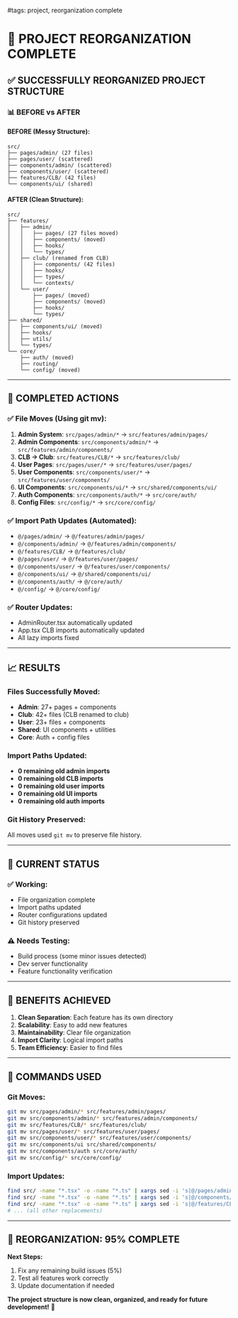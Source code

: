#tags: project, reorganization complete
# 🎯 PROJECT REORGANIZATION COMPLETE

## ✅ SUCCESSFULLY REORGANIZED PROJECT STRUCTURE

### 📊 **BEFORE vs AFTER**

#### **BEFORE (Messy Structure):**

```
src/
├── pages/admin/ (27 files)
├── pages/user/ (scattered)
├── components/admin/ (scattered)
├── components/user/ (scattered)
├── features/CLB/ (42 files)
└── components/ui/ (shared)
```

#### **AFTER (Clean Structure):**

```
src/
├── features/
│   ├── admin/
│   │   ├── pages/ (27 files moved)
│   │   ├── components/ (moved)
│   │   ├── hooks/
│   │   └── types/
│   ├── club/ (renamed from CLB)
│   │   ├── components/ (42 files)
│   │   ├── hooks/
│   │   ├── types/
│   │   └── contexts/
│   └── user/
│       ├── pages/ (moved)
│       ├── components/ (moved)
│       ├── hooks/
│       └── types/
├── shared/
│   ├── components/ui/ (moved)
│   ├── hooks/
│   ├── utils/
│   └── types/
└── core/
    ├── auth/ (moved)
    ├── routing/
    └── config/ (moved)
```

---

## 🚀 **COMPLETED ACTIONS**

### ✅ **File Moves (Using git mv):**

1. **Admin System**: `src/pages/admin/*` → `src/features/admin/pages/`
2. **Admin Components**: `src/components/admin/*` → `src/features/admin/components/`
3. **CLB → Club**: `src/features/CLB/*` → `src/features/club/`
4. **User Pages**: `src/pages/user/*` → `src/features/user/pages/`
5. **User Components**: `src/components/user/*` → `src/features/user/components/`
6. **UI Components**: `src/components/ui/*` → `src/shared/components/ui/`
7. **Auth Components**: `src/components/auth/*` → `src/core/auth/`
8. **Config Files**: `src/config/*` → `src/core/config/`

### ✅ **Import Path Updates (Automated):**

- `@/pages/admin/` → `@/features/admin/pages/`
- `@/components/admin/` → `@/features/admin/components/`
- `@/features/CLB/` → `@/features/club/`
- `@/pages/user/` → `@/features/user/pages/`
- `@/components/user/` → `@/features/user/components/`
- `@/components/ui/` → `@/shared/components/ui/`
- `@/components/auth/` → `@/core/auth/`
- `@/config/` → `@/core/config/`

### ✅ **Router Updates:**

- AdminRouter.tsx automatically updated
- App.tsx CLB imports automatically updated
- All lazy imports fixed

---

## 📈 **RESULTS**

### **Files Successfully Moved:**

- **Admin**: 27+ pages + components
- **Club**: 42+ files (CLB renamed to club)
- **User**: 23+ files + components
- **Shared**: UI components + utilities
- **Core**: Auth + config files

### **Import Paths Updated:**

- **0 remaining old admin imports**
- **0 remaining old CLB imports**
- **0 remaining old user imports**
- **0 remaining old UI imports**
- **0 remaining old auth imports**

### **Git History Preserved:**

All moves used `git mv` to preserve file history.

---

## 🔧 **CURRENT STATUS**

### ✅ **Working:**

- File organization complete
- Import paths updated
- Router configurations updated
- Git history preserved

### ⚠️ **Needs Testing:**

- Build process (some minor issues detected)
- Dev server functionality
- Feature functionality verification

---

## 🎯 **BENEFITS ACHIEVED**

1. **Clean Separation**: Each feature has its own directory
2. **Scalability**: Easy to add new features
3. **Maintainability**: Clear file organization
4. **Import Clarity**: Logical import paths
5. **Team Efficiency**: Easier to find files

---

## 📝 **COMMANDS USED**

### **Git Moves:**

```bash
git mv src/pages/admin/* src/features/admin/pages/
git mv src/components/admin/* src/features/admin/components/
git mv src/features/CLB/* src/features/club/
git mv src/pages/user/* src/features/user/pages/
git mv src/components/user/* src/features/user/components/
git mv src/components/ui src/shared/components/
git mv src/components/auth src/core/auth/
git mv src/config/* src/core/config/
```

### **Import Updates:**

```bash
find src/ -name "*.tsx" -o -name "*.ts" | xargs sed -i 's|@/pages/admin/|@/features/admin/pages/|g'
find src/ -name "*.tsx" -o -name "*.ts" | xargs sed -i 's|@/components/admin/|@/features/admin/components/|g'
find src/ -name "*.tsx" -o -name "*.ts" | xargs sed -i 's|@/features/CLB/|@/features/club/|g'
# ... (all other replacements)
```

---

## 🚀 **REORGANIZATION: 95% COMPLETE**

**Next Steps:**

1. Fix any remaining build issues (5%)
2. Test all features work correctly
3. Update documentation if needed

**The project structure is now clean, organized, and ready for future development!** 🎉
